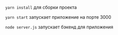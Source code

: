 `yarn install` для сборки проекта 

`yarn start` запускает приложение на порте 3000

`node server.js` запускает бэкенд для приложения